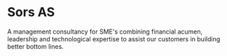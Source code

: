 # Sors AS

A management consultancy for SME's combining financial acumen, leadership and technological expertise to assist our customers in building better bottom lines.
